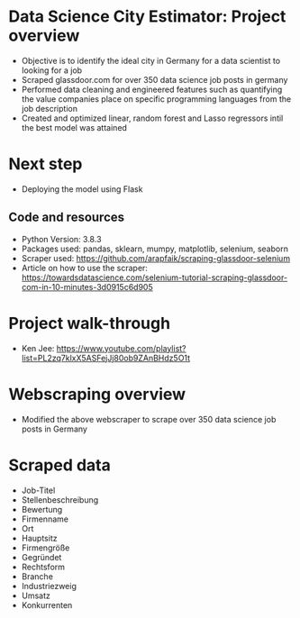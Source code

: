 # Data Science City Estimator: Project overview
* Objective is to identify the ideal city in Germany for a data scientist to looking for a job
* Scraped glassdoor.com for over 350 data science job posts in germany
* Performed data cleaning and engineered features such as quantifying the value companies place on specific programming languages from the job description
* Created and optimized linear, random forest and Lasso regressors intil the best model was attained

# Next step
* Deploying the model using Flask

## Code and resources
* Python Version: 3.8.3
* Packages used: pandas, sklearn, mumpy, matplotlib, selenium, seaborn
* Scraper used: https://github.com/arapfaik/scraping-glassdoor-selenium
* Article on how to use the scraper: https://towardsdatascience.com/selenium-tutorial-scraping-glassdoor-com-in-10-minutes-3d0915c6d905

# Project walk-through
* Ken Jee: https://www.youtube.com/playlist?list=PL2zq7klxX5ASFejJj80ob9ZAnBHdz5O1t

# Webscraping overview
* Modified the above webscraper to scrape over 350 data science job posts in Germany

# Scraped data
* Job-Titel
* Stellenbeschreibung
* Bewertung
* Firmenname
* Ort
* Hauptsitz
* Firmengröße
* Gegründet
* Rechtsform
* Branche
* Industriezweig
* Umsatz
* Konkurrenten
